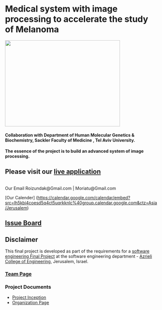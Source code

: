 # Medical system with image processing to accelerate the study of Melanoma

<img src="https://github.com/moriatu/final_project/blob/master/img/data-processing.jpg?v=3&s=100" width ="380" height="285" align="center">

#### Collaboration with Department of Human Molecular Genetics & Biochemistry, Sackler Faculty of Medicine , Tel Aviv University.
#### The essence of the project is to build an advanced system of image processing.


## Please visit our [live application]()


<br />
Our Email
Roizundak@Gmail.com | 
Moriatu@Gmail.com

[Our Calender]
(https://calendar.google.com/calendar/embed?src=lh5kbi4coesd5q4ct5uqrkknlc%40group.calendar.google.com&ctz=Asia/Jerusalem)

## [Issue Board](https://finalproject.tpondemand.com/RestUI/Board.aspx?invite&acid=A1A31BEEA0B468F0CF310507198F947D#page=board/5522985136534625501&appConfig=eyJhY2lkIjoiM0Q0QTQyMDMyMDEyQUYwQTA5RDc5NzdERDYzQTNDNDAifQ==)

## Disclaimer
This final project is developed as part of the requirements for a [software engineering Final Project](http://projects.jce.ac.il/moodle/)  at the software engineering department - [Azrieli College of Engineering](http://www.jce.ac.il/), Jerusalem, Israel.


### [Team Page](../../wiki/team)

### Project Documents
- [Project Inception](../../wiki/inception)
- [Organization Page](https://med.tau.ac.il/profile/carmitlevy)




